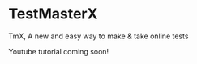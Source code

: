 # TestMasterX
TmX, A new and easy way to make &amp; take online tests

Youtube tutorial coming soon!
